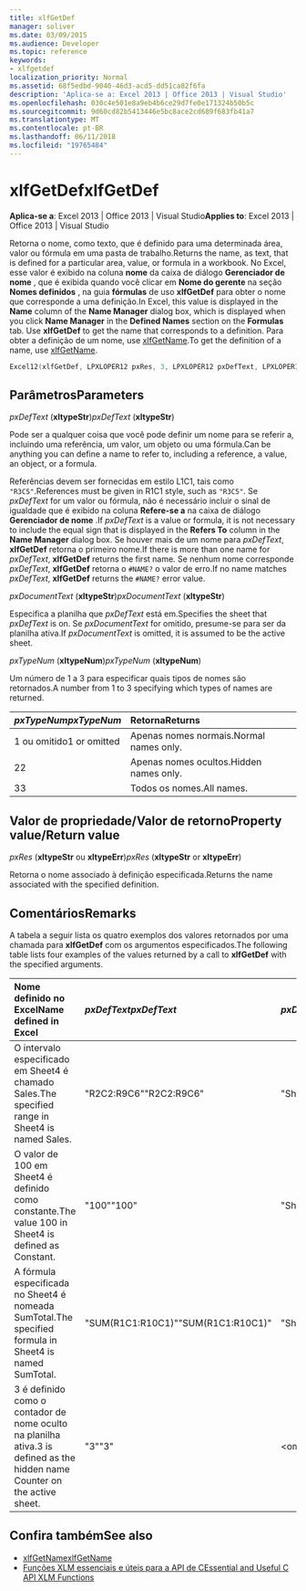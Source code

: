 ```yaml
---
title: xlfGetDef
manager: soliver
ms.date: 03/09/2015
ms.audience: Developer
ms.topic: reference
keywords:
- xlfgetdef
localization_priority: Normal
ms.assetid: 68f5edbd-9040-46d3-acd5-dd51ca82f6fa
description: 'Aplica-se a: Excel 2013 | Office 2013 | Visual Studio'
ms.openlocfilehash: 030c4e501e8a9eb4b6ce29d7fe0e171324b50b5c
ms.sourcegitcommit: 9d60cd82b5413446e5bc8ace2cd689f683fb41a7
ms.translationtype: MT
ms.contentlocale: pt-BR
ms.lasthandoff: 06/11/2018
ms.locfileid: "19765484"
---
```

# <a name="xlfgetdef"></a><span data-ttu-id="ed18e-104">xlfGetDef</span><span class="sxs-lookup"><span data-stu-id="ed18e-104">xlfGetDef</span></span>

<span data-ttu-id="ed18e-105">**Aplica-se a**: Excel 2013 | Office 2013 | Visual Studio</span><span class="sxs-lookup"><span data-stu-id="ed18e-105">**Applies to**: Excel 2013 | Office 2013 | Visual Studio</span></span> 
  
<span data-ttu-id="ed18e-106">Retorna o nome, como texto, que é definido para uma determinada área, valor ou fórmula em uma pasta de trabalho.</span><span class="sxs-lookup"><span data-stu-id="ed18e-106">Returns the name, as text, that is defined for a particular area, value, or formula in a workbook.</span></span> <span data-ttu-id="ed18e-107">No Excel, esse valor é exibido na coluna **nome** da caixa de diálogo **Gerenciador de nome** , que é exibida quando você clicar em **Nome do gerente** na seção **Nomes definidos** , na guia **fórmulas** de uso **xlfGetDef** para obter o nome que corresponde a uma definição.</span><span class="sxs-lookup"><span data-stu-id="ed18e-107">In Excel, this value is displayed in the **Name** column of the **Name Manager** dialog box, which is displayed when you click **Name Manager** in the **Defined Names** section on the **Formulas** tab. Use **xlfGetDef** to get the name that corresponds to a definition.</span></span> <span data-ttu-id="ed18e-108">Para obter a definição de um nome, use [xlfGetName](xlfgetname.md).</span><span class="sxs-lookup"><span data-stu-id="ed18e-108">To get the definition of a name, use [xlfGetName](xlfgetname.md).</span></span>
  
```cpp
Excel12(xlfGetDef, LPXLOPER12 pxRes, 3, LPXLOPER12 pxDefText, LPXLOPER12 pxDocumentText, LPXLOPER12 pxTypeNum);
```

## <a name="parameters"></a><span data-ttu-id="ed18e-109">Parâmetros</span><span class="sxs-lookup"><span data-stu-id="ed18e-109">Parameters</span></span>

<span data-ttu-id="ed18e-110">_pxDefText_ (**xltypeStr**)</span><span class="sxs-lookup"><span data-stu-id="ed18e-110">_pxDefText_ (**xltypeStr**)</span></span>
  
<span data-ttu-id="ed18e-111">Pode ser a qualquer coisa que você pode definir um nome para se referir a, incluindo uma referência, um valor, um objeto ou uma fórmula.</span><span class="sxs-lookup"><span data-stu-id="ed18e-111">Can be anything you can define a name to refer to, including a reference, a value, an object, or a formula.</span></span>
  
<span data-ttu-id="ed18e-112">Referências devem ser fornecidas em estilo L1C1, tais como `"R3C5"`.</span><span class="sxs-lookup"><span data-stu-id="ed18e-112">References must be given in R1C1 style, such as  `"R3C5"`.</span></span> <span data-ttu-id="ed18e-113">Se _pxDefText_ for um valor ou fórmula, não é necessário incluir o sinal de igualdade que é exibido na coluna **Refere-se a** na caixa de diálogo **Gerenciador de nome** .</span><span class="sxs-lookup"><span data-stu-id="ed18e-113">If  _pxDefText_ is a value or formula, it is not necessary to include the equal sign that is displayed in the **Refers To** column in the **Name Manager** dialog box.</span></span> <span data-ttu-id="ed18e-114">Se houver mais de um nome para _pxDefText_, **xlfGetDef** retorna o primeiro nome.</span><span class="sxs-lookup"><span data-stu-id="ed18e-114">If there is more than one name for  _pxDefText_, **xlfGetDef** returns the first name.</span></span> <span data-ttu-id="ed18e-115">Se nenhum nome corresponde _pxDefText_, **xlfGetDef** retorna o `#NAME?` o valor de erro.</span><span class="sxs-lookup"><span data-stu-id="ed18e-115">If no name matches  _pxDefText_, **xlfGetDef** returns the  `#NAME?` error value.</span></span> 
  
<span data-ttu-id="ed18e-116">_pxDocumentText_ (**xltypeStr**)</span><span class="sxs-lookup"><span data-stu-id="ed18e-116">_pxDocumentText_ (**xltypeStr**)</span></span>
  
<span data-ttu-id="ed18e-117">Especifica a planilha que _pxDefText_ está em.</span><span class="sxs-lookup"><span data-stu-id="ed18e-117">Specifies the sheet that  _pxDefText_ is on.</span></span> <span data-ttu-id="ed18e-118">Se _pxDocumentText_ for omitido, presume-se para ser da planilha ativa.</span><span class="sxs-lookup"><span data-stu-id="ed18e-118">If  _pxDocumentText_ is omitted, it is assumed to be the active sheet.</span></span> 
  
<span data-ttu-id="ed18e-119">_pxTypeNum_ (**xltypeNum**)</span><span class="sxs-lookup"><span data-stu-id="ed18e-119">_pxTypeNum_ (**xltypeNum**)</span></span>
  
<span data-ttu-id="ed18e-120">Um número de 1 a 3 para especificar quais tipos de nomes são retornados.</span><span class="sxs-lookup"><span data-stu-id="ed18e-120">A number from 1 to 3 specifying which types of names are returned.</span></span>
  
|<span data-ttu-id="ed18e-121">**_pxTypeNum_**</span><span class="sxs-lookup"><span data-stu-id="ed18e-121">**_pxTypeNum_**</span></span>|<span data-ttu-id="ed18e-122">**Retorna**</span><span class="sxs-lookup"><span data-stu-id="ed18e-122">**Returns**</span></span>|
|:-----|:-----|
|<span data-ttu-id="ed18e-123">1 ou omitido</span><span class="sxs-lookup"><span data-stu-id="ed18e-123">1 or omitted</span></span>  <br/> |<span data-ttu-id="ed18e-124">Apenas nomes normais.</span><span class="sxs-lookup"><span data-stu-id="ed18e-124">Normal names only.</span></span>  <br/> |
|<span data-ttu-id="ed18e-125">2</span><span class="sxs-lookup"><span data-stu-id="ed18e-125">2</span></span>  <br/> |<span data-ttu-id="ed18e-126">Apenas nomes ocultos.</span><span class="sxs-lookup"><span data-stu-id="ed18e-126">Hidden names only.</span></span>  <br/> |
|<span data-ttu-id="ed18e-127">3</span><span class="sxs-lookup"><span data-stu-id="ed18e-127">3</span></span>  <br/> |<span data-ttu-id="ed18e-128">Todos os nomes.</span><span class="sxs-lookup"><span data-stu-id="ed18e-128">All names.</span></span>  <br/> |
   
## <a name="property-valuereturn-value"></a><span data-ttu-id="ed18e-129">Valor de propriedade/Valor de retorno</span><span class="sxs-lookup"><span data-stu-id="ed18e-129">Property value/Return value</span></span>

 <span data-ttu-id="ed18e-130">_pxRes_ (**xltypeStr** ou **xltypeErr**)</span><span class="sxs-lookup"><span data-stu-id="ed18e-130">_pxRes_ (**xltypeStr** or **xltypeErr**)</span></span>
  
<span data-ttu-id="ed18e-131">Retorna o nome associado à definição especificada.</span><span class="sxs-lookup"><span data-stu-id="ed18e-131">Returns the name associated with the specified definition.</span></span>
  
## <a name="remarks"></a><span data-ttu-id="ed18e-132">Comentários</span><span class="sxs-lookup"><span data-stu-id="ed18e-132">Remarks</span></span>

<span data-ttu-id="ed18e-133">A tabela a seguir lista os quatro exemplos dos valores retornados por uma chamada para **xlfGetDef** com os argumentos especificados.</span><span class="sxs-lookup"><span data-stu-id="ed18e-133">The following table lists four examples of the values returned by a call to **xlfGetDef** with the specified arguments.</span></span> 
  
|<span data-ttu-id="ed18e-134">**Nome definido no Excel**</span><span class="sxs-lookup"><span data-stu-id="ed18e-134">**Name defined in Excel**</span></span>|<span data-ttu-id="ed18e-135">**_pxDefText_**</span><span class="sxs-lookup"><span data-stu-id="ed18e-135">**_pxDefText_**</span></span>|<span data-ttu-id="ed18e-136">**_pxDocumentText_**</span><span class="sxs-lookup"><span data-stu-id="ed18e-136">**_pxDocumentText_**</span></span>|<span data-ttu-id="ed18e-137">**_pxTypeNum_**</span><span class="sxs-lookup"><span data-stu-id="ed18e-137">**_pxTypeNum_**</span></span>|<span data-ttu-id="ed18e-138">**Valor retornado**</span><span class="sxs-lookup"><span data-stu-id="ed18e-138">**Value Returned**</span></span>|
|:-----|:-----|:-----|:-----|:-----|
|<span data-ttu-id="ed18e-139">O intervalo especificado em Sheet4 é chamado Sales.</span><span class="sxs-lookup"><span data-stu-id="ed18e-139">The specified range in Sheet4 is named Sales.</span></span>  <br/> |<span data-ttu-id="ed18e-140">"R2C2:R9C6"</span><span class="sxs-lookup"><span data-stu-id="ed18e-140">"R2C2:R9C6"</span></span>  <br/> |<span data-ttu-id="ed18e-141">"Sheet4"</span><span class="sxs-lookup"><span data-stu-id="ed18e-141">"Sheet4"</span></span>  <br/> |<span data-ttu-id="ed18e-142">\<omitido\></span><span class="sxs-lookup"><span data-stu-id="ed18e-142">\<omitted\></span></span>  <br/> |<span data-ttu-id="ed18e-143">"Vendas"</span><span class="sxs-lookup"><span data-stu-id="ed18e-143">"Sales"</span></span>  <br/> |
|<span data-ttu-id="ed18e-144">O valor de 100 em Sheet4 é definido como constante.</span><span class="sxs-lookup"><span data-stu-id="ed18e-144">The value 100 in Sheet4 is defined as Constant.</span></span>  <br/> |<span data-ttu-id="ed18e-145">"100"</span><span class="sxs-lookup"><span data-stu-id="ed18e-145">"100"</span></span>  <br/> |<span data-ttu-id="ed18e-146">"Sheet4"</span><span class="sxs-lookup"><span data-stu-id="ed18e-146">"Sheet4"</span></span>  <br/> |<span data-ttu-id="ed18e-147">\<omitido\></span><span class="sxs-lookup"><span data-stu-id="ed18e-147">\<omitted\></span></span>  <br/> |<span data-ttu-id="ed18e-148">"Constante"</span><span class="sxs-lookup"><span data-stu-id="ed18e-148">"Constant"</span></span>  <br/> |
|<span data-ttu-id="ed18e-149">A fórmula especificada no Sheet4 é nomeada SumTotal.</span><span class="sxs-lookup"><span data-stu-id="ed18e-149">The specified formula in Sheet4 is named SumTotal.</span></span>  <br/> |<span data-ttu-id="ed18e-150">"SUM(R1C1:R10C1)"</span><span class="sxs-lookup"><span data-stu-id="ed18e-150">"SUM(R1C1:R10C1)"</span></span>  <br/> |<span data-ttu-id="ed18e-151">"Sheet4"</span><span class="sxs-lookup"><span data-stu-id="ed18e-151">"Sheet4"</span></span>  <br/> |<span data-ttu-id="ed18e-152">\<omitido\></span><span class="sxs-lookup"><span data-stu-id="ed18e-152">\<omitted\></span></span>  <br/> |<span data-ttu-id="ed18e-153">"SumTotal"</span><span class="sxs-lookup"><span data-stu-id="ed18e-153">"SumTotal"</span></span>  <br/> |
|<span data-ttu-id="ed18e-154">3 é definido como o contador de nome oculto na planilha ativa.</span><span class="sxs-lookup"><span data-stu-id="ed18e-154">3 is defined as the hidden name Counter on the active sheet.</span></span>  <br/> |<span data-ttu-id="ed18e-155">"3"</span><span class="sxs-lookup"><span data-stu-id="ed18e-155">"3"</span></span>  <br/> |<span data-ttu-id="ed18e-156">\<omitido\></span><span class="sxs-lookup"><span data-stu-id="ed18e-156">\<omitted\></span></span>  <br/> |<span data-ttu-id="ed18e-157">2</span><span class="sxs-lookup"><span data-stu-id="ed18e-157">2</span></span>  <br/> |<span data-ttu-id="ed18e-158">"Contador"</span><span class="sxs-lookup"><span data-stu-id="ed18e-158">"Counter"</span></span>  <br/> |
   
## <a name="see-also"></a><span data-ttu-id="ed18e-159">Confira também</span><span class="sxs-lookup"><span data-stu-id="ed18e-159">See also</span></span>

- [<span data-ttu-id="ed18e-160">xlfGetName</span><span class="sxs-lookup"><span data-stu-id="ed18e-160">xlfGetName</span></span>](xlfgetname.md)
- [<span data-ttu-id="ed18e-161">Funções XLM essenciais e úteis para a API de C</span><span class="sxs-lookup"><span data-stu-id="ed18e-161">Essential and Useful C API XLM Functions</span></span>](essential-and-useful-c-api-xlm-functions.md)

